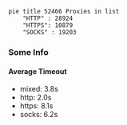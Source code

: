 
```mermaid
pie title 52466 Proxies in list
    "HTTP" : 28924
    "HTTPS": 10879
    "SOCKS" : 19203
```

### Some Info
#### Average Timeout

- mixed: 3.8s
- http: 2.0s
- https: 8.1s
- socks: 6.2s